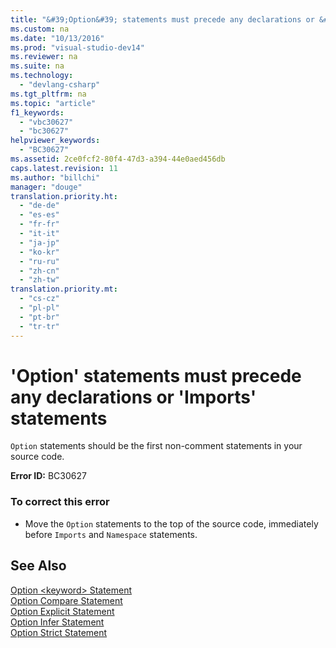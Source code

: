 ```yaml
---
title: "&#39;Option&#39; statements must precede any declarations or &#39;Imports&#39; statements"
ms.custom: na
ms.date: "10/13/2016"
ms.prod: "visual-studio-dev14"
ms.reviewer: na
ms.suite: na
ms.technology: 
  - "devlang-csharp"
ms.tgt_pltfrm: na
ms.topic: "article"
f1_keywords: 
  - "vbc30627"
  - "bc30627"
helpviewer_keywords: 
  - "BC30627"
ms.assetid: 2ce0fcf2-80f4-47d3-a394-44e0aed456db
caps.latest.revision: 11
ms.author: "billchi"
manager: "douge"
translation.priority.ht: 
  - "de-de"
  - "es-es"
  - "fr-fr"
  - "it-it"
  - "ja-jp"
  - "ko-kr"
  - "ru-ru"
  - "zh-cn"
  - "zh-tw"
translation.priority.mt: 
  - "cs-cz"
  - "pl-pl"
  - "pt-br"
  - "tr-tr"
---
```

# &#39;Option&#39; statements must precede any declarations or &#39;Imports&#39; statements
`Option` statements should be the first non-comment statements in your source code.  
  
 **Error ID:** BC30627  
  
### To correct this error  
  
-   Move the `Option` statements to the top of the source code, immediately before `Imports` and `Namespace` statements.  
  
## See Also  
 [Option \<keyword> Statement](../Topic/Option%20%3Ckeyword%3E%20Statement.md)   
 [Option Compare Statement](../Topic/Option%20Compare%20Statement.md)   
 [Option Explicit Statement](../Topic/Option%20Explicit%20Statement%20\(Visual%20Basic\).md)   
 [Option Infer Statement](../Topic/Option%20Infer%20Statement.md)   
 [Option Strict Statement](../Topic/Option%20Strict%20Statement.md)